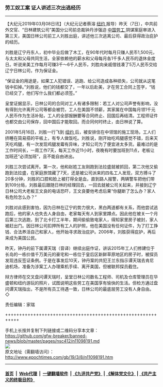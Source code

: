 ### 劳工奴工案 证人讲述三次出逃经历
------------------------

<p>
 【大纪元2019年03月08日讯】（大纪元记者蔡溶
 <a href="http://www.epochtimes.com/gb/tag/%E7%BA%BD%E7%BA%A6.html">
  纽约
 </a>
 报导）昨天（7日），中共前外交官、“日林建筑公司”美国分公司前总裁钟丹涉强迫
 <a href="http://www.epochtimes.com/gb/tag/%E4%B8%AD%E5%9B%BD%E5%8A%B3%E5%B7%A5.html">
  中国劳工
 </a>
 阴谋案庭审进入第三天，美国日林公司前工人刘胜出庭，讲述他三次逃离公司、最后获得政治庇护的经历。
</p>
<p>
 刘胜是辽宁丹东人，初中毕业后做了木工，在90年代时每月只赚人民币1,500元，与太太和父母共同生活，全家依赖他的薪水和父母每月各1千多人民币的退休金度日。听说来美工作每月可赚3千～6千人民币，刘胜向亲戚借钱凑了5万人民币交给辽宁日林公司，作为保证金。
</p>
<p>
 “保证金的用途是，如果工人犯错误、逃跑、给公司造成各种损失，公司就从这笔钱中扣掉。”刘胜说，他们的钱都交了，一年以后赴美，才在劳工合同上签字，“钱已经交了，他们写什么我们都必须签。”
</p>
<p>
 呈堂证据显示，日林公司的合同对工人有诸多限制：若工人对公司声誉有影响，没有得到允许离开公司等都会被罚，工人在美国不领薪，其家属在中国每月领1千元人民币作为生活补贴，工人的全部报酬要等合同终止、回国后再结清。工程师证件也都交由公司保存，回中国后才能取回。而合同何时终止，由日林说了算。
</p>
<p>
 2001年5月16日，刘胜一行飞到
 <a href="http://www.epochtimes.com/gb/tag/%E7%BA%BD%E7%BA%A6.html">
  纽约
 </a>
 后，被安排住在中领馆的施工现场，工人们挤睡在简易搭的平板上，有专人做饭吃。刘胜说，刚开始吃鸡腿感觉不错，后来天天吃鸡腿，有一次发现鸡腿发霉有异味，才知公司为了便宜进太多货。最难过的是工作时间长，一周工作7天，每天工作近11小时，夜晚有时要加班到11点，老板让加班还“必须加班”，且不能自由进出。
</p>
<p>
 刘胜三次尝试离开。第一次，他和赵姓工友刚跑到法拉盛就被抓回，第二次他又偷跑到法拉盛，在家庭旅馆藏了7天，还是被公司派来的四名工人发现，双方搏斗了20多分钟，刘胜的口腔和脸上被打得全是血，直到路人报警，两辆警车把他们带到109分局，刘胜最后跟随日林的经理回去，一回去就被公司关起来，并接到辽宁日林公司大老板王文良的电话恐吓，王文良要他考虑后果“你腿断了怎么办？家人有危险怎么办？”
</p>
<p>
 刘胜对此感到害怕，因为日林在辽宁的势力很大，黑白两道都有关系，而他尝试逃跑后，他的家人也失去人身自由，老家每天有人到家里蹲点。因此他在被关一个月后第三次逃跑，到了北卡打工半年，期间偷偷致电家人，得知家里房子被封，家人被赶出门。因日林公司扣押所有工人的护照，他在美国没有任何证件，为了打工挣钱、合法养活自己和家人，他开始寻求政治庇护。2006年，刘胜获得庇护，再后来成为美国公民。
</p>
<p>
 昨天，钟丹的前下属谭天瑞（音译）继续出庭作证，讲诉2015年工人们修建位于长岛的一栋价值千万美元的豪宅和一栋位于皇后区新鲜草原地区的房子时，被探员发现违反签证条例。于是在事发后10天，钟丹案的共犯王兰东指示谭天瑞去肯尼迪机场，准备为涉案工人办理乘机手续、离开美国，但被联邦探员截住。
</p>
<p>
 辩方律师在交叉盘问谭天瑞时，呈堂日林公司数名工程师、司机及仓库管理员在华盛顿和纽约游玩的照片，试图说明这些劳工在美国享有愉快的生活。但检方通过盘问谭天瑞指出，不是所有员工待遇一致，日林公司的最底层劳工没有人身自由。◇
</p>
<p>
 责任编辑：家瑞
</p>

+++++++++++++++++++++++++++++++++++++++++++++++++++++++++++<br/><br/>
手机上长按并复制下列链接或二维码分享本文章：<br/>
https://github.com/gfw-breaker/banned-news/blob/master/pages/nsc412/n11098191.md <br/>
<a href='https://github.com/gfw-breaker/banned-news/blob/master/pages/nsc412/n11098191.md'><img src='https://github.com/gfw-breaker/banned-news/blob/master/pages/nsc412/n11098191.md.png'/></a> <br/>
原文地址（需翻墙访问）：http://www.epochtimes.com/gb/19/3/8/n11098191.htm


------------------------
#### [首页](https://github.com/gfw-breaker/banned-news/blob/master/README.md) &nbsp;|&nbsp; [Web代理](https://github.com/labour-camp/helloworld) &nbsp;|&nbsp; [一键翻墙软件](https://github.com/gfw-breaker/nogfw/blob/master/README.md) &nbsp;| [《九评共产党》](https://github.com/gfw-breaker/9ping.md/blob/master/README.md#九评之一评共产党是什么) | [《解体党文化》](https://github.com/gfw-breaker/jtdwh.md/blob/master/README.md) | [《共产主义的终极目的》](https://github.com/gfw-breaker/gczydzjmd.md/blob/master/README.md)

